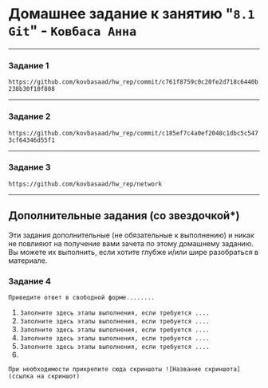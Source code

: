 # Домашнее задание к занятию "`8.1 Git`" - `Ковбаса Анна`

---

### Задание 1

`https://github.com/kovbasaad/hw_rep/commit/c761f8759c0c20fe2d718c6440b238b30f10f808`

---

### Задание 2

`https://github.com/kovbasaad/hw_rep/commit/c185ef7c4a0ef2048c1dbc5c5473cf64346d55f1`

---

### Задание 3

`https://github.com/kovbasaad/hw_rep/network`

---
## Дополнительные задания (со звездочкой*)

Эти задания дополнительные (не обязательные к выполнению) и никак не повлияют на получение вами зачета по этому домашнему заданию. Вы можете их выполнить, если хотите глубже и/или шире разобраться в материале.

### Задание 4

`Приведите ответ в свободной форме........`

1. `Заполните здесь этапы выполнения, если требуется ....`
2. `Заполните здесь этапы выполнения, если требуется ....`
3. `Заполните здесь этапы выполнения, если требуется ....`
4. `Заполните здесь этапы выполнения, если требуется ....`
5. `Заполните здесь этапы выполнения, если требуется ....`
6. 

`При необходимости прикрепитe сюда скриншоты
![Название скриншота](ссылка на скриншот)`
